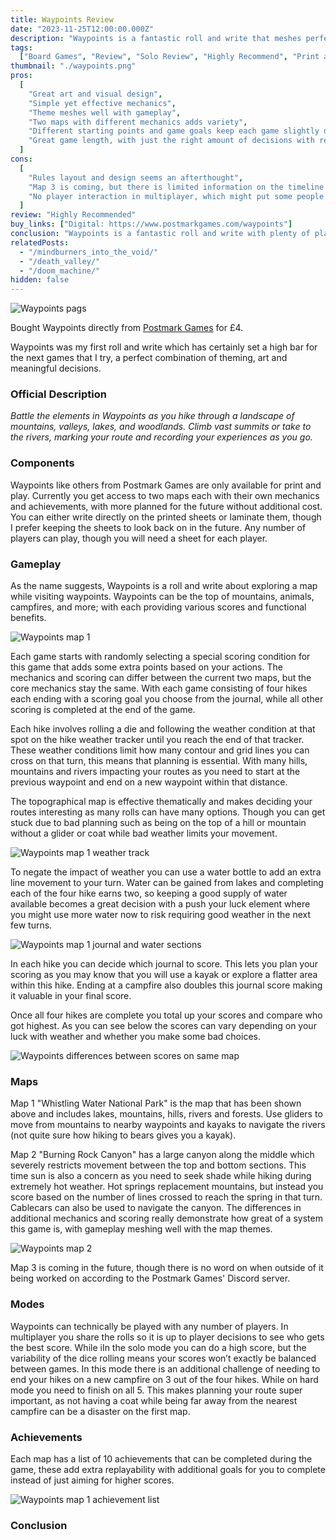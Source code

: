 ```yaml
---
title: Waypoints Review
date: "2023-11-25T12:00:00.000Z"
description: "Waypoints is a fantastic roll and write that meshes perfectly with its theme."
tags:
  ["Board Games", "Review", "Solo Review", "Highly Recommend", "Print and Play"]
thumbnail: "./waypoints.png"
pros:
  [
    "Great art and visual design",
    "Simple yet effective mechanics",
    "Theme meshes well with gameplay",
    "Two maps with different mechanics adds variety",
    "Different starting points and game goals keep each game slightly different",
    "Great game length, with just the right amount of decisions with repetition",
  ]
cons:
  [
    "Rules layout and design seems an afterthought",
    "Map 3 is coming, but there is limited information on the timeline for future content with Postmark games",
    "No player interaction in multiplayer, which might put some people off compared to games like Cartographers Heroes",
  ]
review: "Highly Recommended"
buy_links: ["Digital: https://www.postmarkgames.com/waypoints"]
conclusion: "Waypoints is a fantastic roll and write with plenty of player choice and ways to mitigate randomness. Making each game end in a journey where you can really see the short and long-term consequences of your actions."
relatedPosts:
  - "/mindburners_into_the_void/"
  - "/death_valley/"
  - "/doom_machine/"
hidden: false
---
```


![Waypoints pags](./wp_spread_hori.jpg)

Bought Waypoints directly from [Postmark Games](https://www.postmarkgames.com/waypoints) for £4.

Waypoints was my first roll and write which has certainly set a high bar for the next games that I try, a perfect combination of theming, art and meaningful decisions.

### Official Description

_Battle the elements in Waypoints as you hike through a landscape of mountains, valleys, lakes, and woodlands. Climb vast summits or take to the rivers, marking your route and recording your experiences as you go._

### Components

Waypoints like others from Postmark Games are only available for print and play. Currently you get access to two maps each with their own mechanics and achievements, with more planned for the future without additional cost. You can either write directly on the printed sheets or laminate them, though I prefer keeping the sheets to look back on in the future. Any number of players can play, though you will need a sheet for each player.

### Gameplay

As the name suggests, Waypoints is a roll and write about exploring a map while visiting waypoints. Waypoints can be the top of mountains, animals, campfires, and more; with each providing various scores and functional benefits.

![Waypoints map 1](./wp_map_1.jpg)

Each game starts with randomly selecting a special scoring condition for this game that adds some extra points based on your actions. The mechanics and scoring can differ between the current two maps, but the core mechanics stay the same. With each game consisting of four hikes each ending with a scoring goal you choose from the journal, while all other scoring is completed at the end of the game.

Each hike involves rolling a die and following the weather condition at that spot on the hike weather tracker until you reach the end of that tracker. These weather conditions limit how many contour and grid lines you can cross on that turn, this means that planning is essential. With many hills, mountains and rivers impacting your routes as you need to start at the previous waypoint and end on a new waypoint within that distance.

The topographical map is effective thematically and makes deciding your routes interesting as many rolls can have many options. Though you can get stuck due to bad planning such as being on the top of a hill or mountain without a glider or coat while bad weather limits your movement.

![Waypoints map 1 weather track](./wp_weather.jpg)

To negate the impact of weather you can use a water bottle to add an extra line movement to your turn. Water can be gained from lakes and completing each of the four hike earns two, so keeping a good supply of water available becomes a great decision with a push your luck element where you might use more water now to risk requiring good weather in the next few turns.

![Waypoints map 1 journal and water sections](./wp_bottom_right.jpg)

In each hike you can decide which journal to score. This lets you plan your scoring as you may know that you will use a kayak or explore a flatter area within this hike. Ending at a campfire also doubles this journal score making it valuable in your final score.

Once all four hikes are complete you total up your scores and compare who got highest. As you can see below the scores can vary depending on your luck with weather and whether you make some bad choices.

![Waypoints differences between scores on same map](./wp_scores.jpg)

### Maps

Map 1 "Whistling Water National Park" is the map that has been shown above and includes lakes, mountains, hills, rivers and forests. Use gliders to move from mountains to nearby waypoints and kayaks to navigate the rivers (not quite sure how hiking to bears gives you a kayak).

Map 2 "Burning Rock Canyon" has a large canyon along the middle which severely restricts movement between the top and bottom sections. This time sun is also a concern as you need to seek shade while hiking during extremely hot weather. Hot springs replacement mountains, but instead you score based on the number of lines crossed to reach the spring in that turn. Cablecars can also be used to navigate the canyon. The differences in additional mechanics and scoring really demonstrate how great of a system this game is, with gameplay meshing well with the map themes.

![Waypoints map 2](./wp_map_2.jpg)

Map 3 is coming in the future, though there is no word on when outside of it being worked on according to the Postmark Games' Discord server.

### Modes

Waypoints can technically be played with any number of players. In multiplayer you share the rolls so it is up to player decisions to see who gets the best score. While iIn the solo mode you can do a high score, but the variability of the dice rolling means your scores won’t exactly be balanced between games. In this mode there is an additional challenge of needing to end your hikes on a new campfire on 3 out of the four hikes. While on hard mode you need to finish on all 5. This makes planning your route super important, as not having a coat while being far away from the nearest campfire can be a disaster on the first map.

### Achievements

Each map has a list of 10 achievements that can be completed during the game, these add extra replayability with additional goals for you to complete instead of just aiming for higher scores.

![Waypoints map 1 achievement list](./wp_achievements.jpg)

### Conclusion
